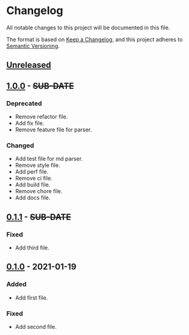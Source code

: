 # Changelog
All notable changes to this project will be documented in this file.

The format is based on [Keep a Changelog](https://keepachangelog.com/en/1.0.0/),
and this project adheres to [Semantic Versioning](https://semver.org/spec/v2.0.0.html).

## [Unreleased]

## [1.0.0] - ~~SUB-DATE~~
### Deprecated
- Remove refactor file.
- Add fix file.
- Remove feature file for parser.

### Changed
- Add test file for md parser.
- Remove style file.
- Add perf file.
- Remove ci file.
- Add build file.
- Remove chore file.
- Add docs file.

## [0.1.1] - ~~SUB-DATE~~
### Fixed
- Add third file.

## [0.1.0] - 2021-01-19
### Added
- Add first file.

### Fixed
- Add second file.

[Unreleased]: https://github.com/adamtabrams/change/compare/1.0.0...HEAD
[1.0.0]: https://github.com/adamtabrams/change/compare/0.1.1...1.0.0
[0.1.1]: https://github.com/adamtabrams/change/compare/0.1.0...0.1.1
[0.1.0]: https://github.com/adamtabrams/change/releases/tag/0.1.0
